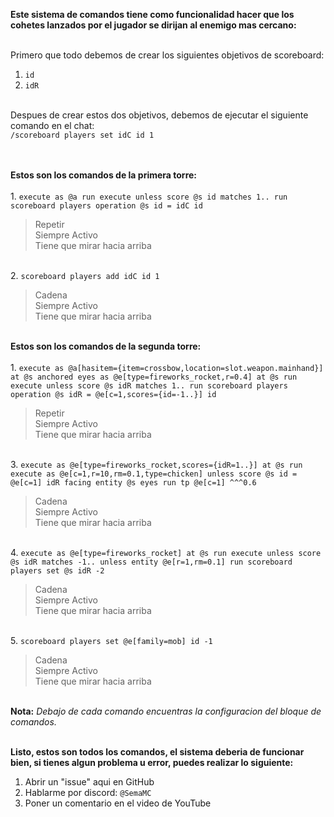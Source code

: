 **Este sistema de comandos tiene como funcionalidad hacer que los cohetes lanzados por el jugador se dirijan al enemigo mas cercano:**

<br>Primero que todo debemos de crear los siguientes objetivos de scoreboard:<br>
1. `id`<br>
2. `idR`<br><br>

Despues de crear estos dos objetivos, debemos de ejecutar el siguiente comando en el chat: <br>
`/scoreboard players set idC id 1`<br><br>

<br>**Estos son los comandos de la primera torre:**<br>
<br>1. `execute as @a run execute unless score @s id matches 1.. run scoreboard players operation @s id = idC id`<br>
> Repetir<br>
> Siempre Activo<br>
> Tiene que mirar hacia arriba

<br>2. `scoreboard players add idC id 1`<br>
> Cadena<br>
> Siempre Activo<br>
> Tiene que mirar hacia arriba<br>

<br>**Estos son los comandos de la segunda torre:**<br>
<br>1. `execute as @a[hasitem={item=crossbow,location=slot.weapon.mainhand}] at @s anchored eyes as @e[type=fireworks_rocket,r=0.4] at @s run execute unless score @s idR matches 1.. run scoreboard players operation @s idR = @e[c=1,scores={id=-1..}] id`<br>
> Repetir<br>
> Siempre Activo<br>
> Tiene que mirar hacia arriba<br>

<br>3. `execute as @e[type=fireworks_rocket,scores={idR=1..}] at @s run execute as @e[c=1,r=10,rm=0.1,type=chicken] unless score @s id = @e[c=1] idR facing entity @s eyes run tp @e[c=1] ^^^0.6`<br>
> Cadena<br>
> Siempre Activo<br>
> Tiene que mirar hacia arriba<br>

<br>4. `execute as @e[type=fireworks_rocket] at @s run execute unless score @s idR matches -1.. unless entity @e[r=1,rm=0.1] run scoreboard players set @s idR -2`<br>
> Cadena<br>
> Siempre Activo<br>
> Tiene que mirar hacia arriba<br>

<br>5. `scoreboard players set @e[family=mob] id -1`<br>
> Cadena<br>
> Siempre Activo<br>
> Tiene que mirar hacia arriba<br>

<br>**Nota:**
*Debajo de cada comando encuentras la configuracion del bloque de comandos.*

<br>**Listo, estos son todos los comandos, el sistema deberia de funcionar bien, si tienes algun problema u error, puedes realizar lo siguiente:**
1. Abrir un "issue" aqui en GitHub<br>
2. Hablarme por discord: `@SemaMC`<br>
3. Poner un comentario en el video de YouTube<br>
